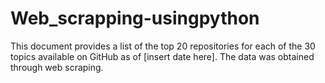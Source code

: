 # Web_scrapping-usingpython
This document provides a list of the top 20 repositories for each of the 30 topics available on GitHub as of [insert date here]. The data was obtained through web scraping.
